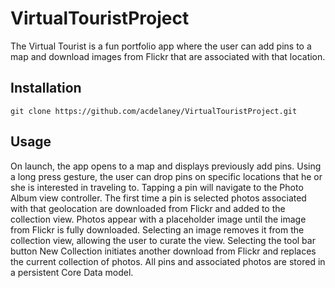 # VirtualTouristProject

The Virtual Tourist is a fun portfolio app where the user can add pins to a map and download images from Flickr that are associated with that location.

## Installation

```
git clone https://github.com/acdelaney/VirtualTouristProject.git
```

## Usage

On launch, the app opens to a map and displays previously add pins.  Using a long press gesture, the user can drop pins on specific locations that he or she is interested in traveling to.  Tapping a pin will navigate to the Photo Album view controller.  The first time a pin is selected photos associated with that geolocation are downloaded from Flickr and added to the collection view.  Photos appear with a placeholder image until the image from Flickr is fully downloaded.  Selecting an image removes it from the collection view, allowing the user to curate the view.  Selecting the tool bar button New Collection initiates another download from Flickr and replaces the current collection of photos.  All pins and associated photos are stored in a persistent Core Data model.
